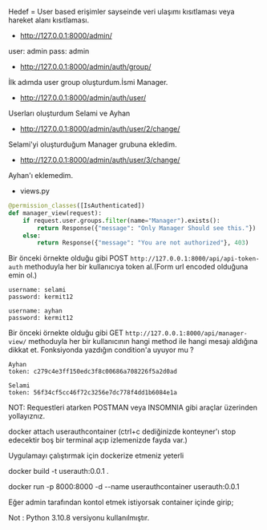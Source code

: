 Hedef = User based erişimler sayseinde veri ulaşımı kısıtlaması veya hareket alanı kısıtlaması.

* http://127.0.0.1:8000/admin/

user: admin
pass: admin

* http://127.0.0.1:8000/admin/auth/group/

İlk adımda user group oluşturdum.İsmi Manager.

* http://127.0.0.1:8000/admin/auth/user/

Userları oluşturdum Selami ve Ayhan

* http://127.0.0.1:8000/admin/auth/user/2/change/

Selami'yi oluşturduğum Manager grubuna ekledim.

* http://127.0.0.1:8000/admin/auth/user/3/change/

Ayhan'ı eklemedim.

* views.py

``` python
@permission_classes([IsAuthenticated])
def manager_view(request):
    if request.user.groups.filter(name="Manager").exists():
        return Response({"message": "Only Manager Should see this."})
    else:
        return Response({"message": "You are not authorized"}, 403)
```

Bir önceki örnekte olduğu gibi POST ``` http://127.0.0.1:8000/api/api-token-auth ``` methoduyla her bir kullanıcıya token al.(Form url encoded olduğuna emin ol.) 

```
username: selami
password: kermit12
```

```
username: ayhan
password: kermit12
```

Bir önceki örnekte olduğu gibi GET ``` http://127.0.0.1:8000/api/manager-view/ ``` methoduyla her bir kullanıcının hangi method ile hangi mesajı aldığına dikkat et. Fonksiyonda yazdığın condition'a uyuyor mu ?

```
Ayhan
token: c279c4e3ff150edc3f8c00686a708226f5a2d0ad

Selami
token: 56f34cf5cc46f72c3256e7dc778f4dd1b6084e1a
```

NOT: Requestleri atarken POSTMAN veya INSOMNIA gibi araçlar üzerinden yollayıznız.

docker attach userauthcontainer (ctrl+c dediğinizde konteyner'ı stop edecektir boş bir terminal açıp izlemenizde fayda var.)

Uygulamayı çalıştırmak için dockerize etmeniz yeterli

docker build -t userauth:0.0.1 .

docker run -p 8000:8000 -d --name userauthcontainer userauth:0.0.1

Eğer admin tarafından kontol etmek istiyorsak container içinde girip;

Not : Python 3.10.8 versiyonu kullanılmıştır.
